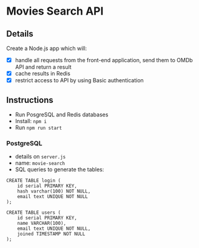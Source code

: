 # Movies Search API

## Details

Create a Node.js app which will:
- [x] handle all requests from the front-end application, send them to OMDb API and return a result
- [x] cache results in Redis
- [x] restrict access to API by using Basic authentication

## Instructions

 - Run PosgreSQL and Redis databases
 - Install: `npm i`
 - Run `npm run start`

### PostgreSQL

- details on `server.js`
- name: `movie-search`
- SQL queries to generate the tables:

```
CREATE TABLE login (
    id serial PRIMARY KEY,
    hash varchar(100) NOT NULL,
    email text UNIQUE NOT NULL
);
```

```
CREATE TABLE users (
    id serial PRIMARY KEY,
    name VARCHAR(100),
    email text UNIQUE NOT NULL,
    joined TIMESTAMP NOT NULL
);
```